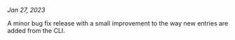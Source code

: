 *Jan 27, 2023*

A minor bug fix release with a small improvement to the way new entries are
added from the CLI.
